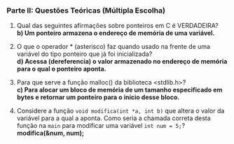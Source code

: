 ### Parte II: Questões Teóricas (Múltipla Escolha)

1. Qual das seguintes afirmações sobre ponteiros em C é VERDADEIRA?  
**b) Um ponteiro armazena o endereço de memória de uma variável.**

2. O que o operador * (asterisco) faz quando usado na frente de uma variável do tipo ponteiro que já foi inicializada?  
**d) Acessa (dereferencia) o valor armazenado no endereço de memória para o qual o ponteiro aponta.**

3. Para que serve a função malloc() da biblioteca <stdlib.h>?  
**c) Para alocar um bloco de memória de um tamanho especificado em bytes e retornar um ponteiro para o início desse bloco.**

4. Considere a função `void modifica(int *a, int b)` que altera o valor da variável para a qual a aponta. Como seria a chamada correta desta função na `main` para modificar uma variável `int num = 5;`?  
**modifica(&num, num);**
